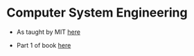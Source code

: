 # Computer System Engineering

- As taught by MIT [here](https://ocw.mit.edu/courses/electrical-engineering-and-computer-science/6-033-computer-system-engineering-spring-2018/)

- Part 1 of book [here](https://books.google.com.au/books?id=I-NOcVMGWSUC&pg=PAfrontcover&redir_esc=y&hl=en#v=onepage&q&f=false)